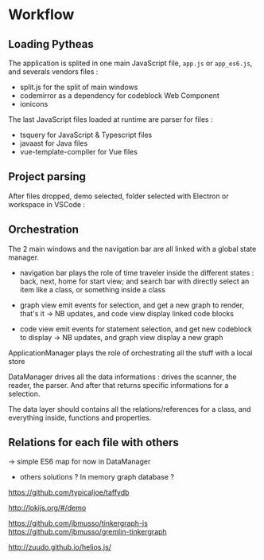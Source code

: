 # Workflow

## Loading Pytheas

The application is splited in one main JavaScript file, `app.js` or `app_es6.js`, and severals vendors files :

-   split.js for the split of main windows
-   codemirror as a dependency for codeblock Web Component
-   ionicons

The last JavaScript files loaded at runtime are parser for files :

-   tsquery for JavaScript & Typescript files
-   javaast for Java files
-   vue-template-compiler for Vue files

## Project parsing

After files dropped, demo selected, folder selected with Electron or workspace in VSCode :

## Orchestration

The 2 main windows and the navigation bar are all linked with a global state manager.

-   navigation bar plays the role of time traveler inside the different states : back, next, home for start view; and search bar with directly select an item like a class, or something inside a class

-   graph view emit events for selection, and get a new graph to render, that's it -> NB updates, and code view display linked code blocks

-   code view emit events for statement selection, and get new codeblock to display -> NB updates, and graph view display a new graph

ApplicationManager plays the role of orchestrating all the stuff with a local store

DataManager drives all the data informations : drives the scanner, the reader, the parser. And after that returns specific informations for a selection.

The data layer should contains all the relations/references for a class, and everything inside, functions and properties.

## Relations for each file with others

-> simple ES6 map for now in DataManager

-   others solutions ? In memory graph database ?

https://github.com/typicaljoe/taffydb

http://lokijs.org/#/demo

https://github.com/jbmusso/tinkergraph-js
https://github.com/jbmusso/gremlin-tinkergraph

http://zuudo.github.io/helios.js/
